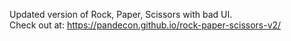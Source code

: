 Updated version of Rock, Paper, Scissors with bad UI.<br>
Check out at: https://pandecon.github.io/rock-paper-scissors-v2/
